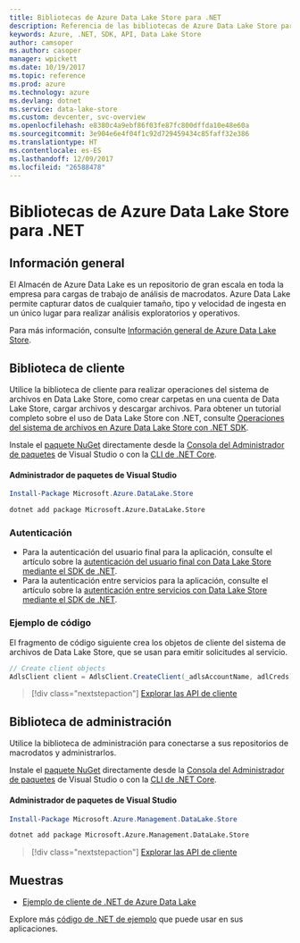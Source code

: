 ```yaml
---
title: Bibliotecas de Azure Data Lake Store para .NET
description: Referencia de las bibliotecas de Azure Data Lake Store para .NET
keywords: Azure, .NET, SDK, API, Data Lake Store
author: camsoper
ms.author: casoper
manager: wpickett
ms.date: 10/19/2017
ms.topic: reference
ms.prod: azure
ms.technology: azure
ms.devlang: dotnet
ms.service: data-lake-store
ms.custom: devcenter, svc-overview
ms.openlocfilehash: e8380c4a9ebf86f03fe87fc800dffda10e48e60a
ms.sourcegitcommit: 3e904e6e4f04f1c92d729459434c85faff32e386
ms.translationtype: HT
ms.contentlocale: es-ES
ms.lasthandoff: 12/09/2017
ms.locfileid: "26588478"
---
```

# <a name="azure-data-lake-store-libraries-for-net"></a>Bibliotecas de Azure Data Lake Store para .NET

## <a name="overview"></a>Información general

El Almacén de Azure Data Lake es un repositorio de gran escala en toda la empresa para cargas de trabajo de análisis de macrodatos. Azure Data Lake permite capturar datos de cualquier tamaño, tipo y velocidad de ingesta en un único lugar para realizar análisis exploratorios y operativos.

Para más información, consulte [Información general de Azure Data Lake Store](/azure/data-lake-store/data-lake-store-overview).

## <a name="client-library"></a>Biblioteca de cliente

Utilice la biblioteca de cliente para realizar operaciones del sistema de archivos en Data Lake Store, como crear carpetas en una cuenta de Data Lake Store, cargar archivos y descargar archivos.  Para obtener un tutorial completo sobre el uso de Data Lake Store con .NET, consulte [Operaciones del sistema de archivos en Azure Data Lake Store con .NET SDK](/azure/data-lake-store/data-lake-store-data-operations-net-sdk).

Instale el [paquete NuGet](https://www.nuget.org/packages/Microsoft.Azure.Management.DataLake.Store) directamente desde la [Consola del Administrador de paquetes][PackageManager] de Visual Studio o con la [CLI de .NET Core][DotNetCLI].

#### <a name="visual-studio-package-manager"></a>Administrador de paquetes de Visual Studio

```powershell
Install-Package Microsoft.Azure.DataLake.Store
```

```bash
dotnet add package Microsoft.Azure.DataLake.Store
```
### <a name="authentication"></a>Autenticación

* Para la autenticación del usuario final para la aplicación, consulte el artículo sobre la [autenticación del usuario final con Data Lake Store mediante el SDK de .NET](/azure/data-lake-store/data-lake-store-end-user-authenticate-net-sdk).
* Para la autenticación entre servicios para la aplicación, consulte el artículo sobre la [autenticación entre servicios con Data Lake Store mediante el SDK de .NET](/azure/data-lake-store/data-lake-store-service-to-service-authenticate-net-sdk).

### <a name="code-example"></a>Ejemplo de código

El fragmento de código siguiente crea los objetos de cliente del sistema de archivos de Data Lake Store, que se usan para emitir solicitudes al servicio.

```csharp
// Create client objects
AdlsClient client = AdlsClient.CreateClient(_adlsAccountName, adlCreds);
```

> [!div class="nextstepaction"]
> [Explorar las API de cliente](/dotnet/api/overview/azure/datalakestore/client)


## <a name="management-library"></a>Biblioteca de administración

Utilice la biblioteca de administración para conectarse a sus repositorios de macrodatos y administrarlos.

Instale el [paquete NuGet](https://www.nuget.org/packages/Microsoft.Azure.Management.DataLake.Store) directamente desde la [Consola del Administrador de paquetes][PackageManager] de Visual Studio o con la [CLI de .NET Core][DotNetCLI].

#### <a name="visual-studio-package-manager"></a>Administrador de paquetes de Visual Studio

```powershell
Install-Package Microsoft.Azure.Management.DataLake.Store
```

```bash
dotnet add package Microsoft.Azure.Management.DataLake.Store
```

> [!div class="nextstepaction"]
> [Explorar las API de cliente](/dotnet/api/overview/azure/datalakestore/management)


## <a name="samples"></a>Muestras

* [Ejemplo de cliente de .NET de Azure Data Lake](https://azure.microsoft.com/en-us/resources/samples/data-lake-dotnet-client/)

Explore más [código de .NET de ejemplo](https://azure.microsoft.com/resources/samples/?platform=dotnet) que puede usar en sus aplicaciones.

[PackageManager]: https://docs.microsoft.com/nuget/tools/package-manager-console
[DotNetCLI]: https://docs.microsoft.com/dotnet/core/tools/dotnet-add-package
